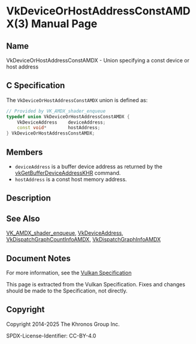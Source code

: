 # VkDeviceOrHostAddressConstAMDX(3) Manual Page

## Name

VkDeviceOrHostAddressConstAMDX - Union specifying a const device or host address



## [](#_c_specification)C Specification

The `VkDeviceOrHostAddressConstAMDX` union is defined as:

```c++
// Provided by VK_AMDX_shader_enqueue
typedef union VkDeviceOrHostAddressConstAMDX {
    VkDeviceAddress    deviceAddress;
    const void*        hostAddress;
} VkDeviceOrHostAddressConstAMDX;
```

## [](#_members)Members

- `deviceAddress` is a buffer device address as returned by the [vkGetBufferDeviceAddressKHR](https://registry.khronos.org/vulkan/specs/latest/man/html/vkGetBufferDeviceAddressKHR.html) command.
- `hostAddress` is a const host memory address.

## [](#_description)Description

## [](#_see_also)See Also

[VK\_AMDX\_shader\_enqueue](https://registry.khronos.org/vulkan/specs/latest/man/html/VK_AMDX_shader_enqueue.html), [VkDeviceAddress](https://registry.khronos.org/vulkan/specs/latest/man/html/VkDeviceAddress.html), [VkDispatchGraphCountInfoAMDX](https://registry.khronos.org/vulkan/specs/latest/man/html/VkDispatchGraphCountInfoAMDX.html), [VkDispatchGraphInfoAMDX](https://registry.khronos.org/vulkan/specs/latest/man/html/VkDispatchGraphInfoAMDX.html)

## [](#_document_notes)Document Notes

For more information, see the [Vulkan Specification](https://registry.khronos.org/vulkan/specs/latest/html/vkspec.html#VkDeviceOrHostAddressConstAMDX)

This page is extracted from the Vulkan Specification. Fixes and changes should be made to the Specification, not directly.

## [](#_copyright)Copyright

Copyright 2014-2025 The Khronos Group Inc.

SPDX-License-Identifier: CC-BY-4.0